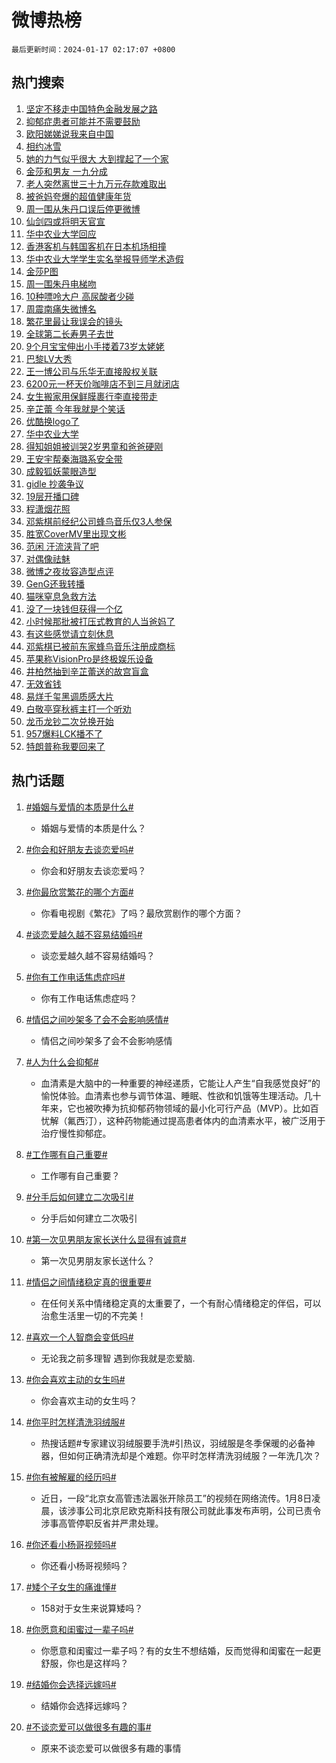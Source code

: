 # 微博热榜

`最后更新时间：2024-01-17 02:17:07 +0800`

## 热门搜索

1. [坚定不移走中国特色金融发展之路](https://m.weibo.cn/search?containerid=100103type%3D1%26t%3D10%26q%3D%23%E5%9D%9A%E5%AE%9A%E4%B8%8D%E7%A7%BB%E8%B5%B0%E4%B8%AD%E5%9B%BD%E7%89%B9%E8%89%B2%E9%87%91%E8%9E%8D%E5%8F%91%E5%B1%95%E4%B9%8B%E8%B7%AF%23&stream_entry_id=51&isnewpage=1&extparam=seat%3D1%26c_type%3D51%26dgr%3D0%26q%3D%2523%25E5%259D%259A%25E5%25AE%259A%25E4%25B8%258D%25E7%25A7%25BB%25E8%25B5%25B0%25E4%25B8%25AD%25E5%259B%25BD%25E7%2589%25B9%25E8%2589%25B2%25E9%2587%2591%25E8%259E%258D%25E5%258F%2591%25E5%25B1%2595%25E4%25B9%258B%25E8%25B7%25AF%2523%26cate%3D10103%26pos%3D0%26stream_entry_id%3D51%26filter_type%3Drealtimehot%26display_time%3D1705429025%26pre_seqid%3D170542902594201652066)
1. [抑郁症患者可能并不需要鼓励](https://m.weibo.cn/search?containerid=100103type%3D1%26t%3D10%26q%3D%23%E6%8A%91%E9%83%81%E7%97%87%E6%82%A3%E8%80%85%E5%8F%AF%E8%83%BD%E5%B9%B6%E4%B8%8D%E9%9C%80%E8%A6%81%E9%BC%93%E5%8A%B1%23&stream_entry_id=31&isnewpage=1&extparam=seat%3D1%26q%3D%2523%25E6%258A%2591%25E9%2583%2581%25E7%2597%2587%25E6%2582%25A3%25E8%2580%2585%25E5%258F%25AF%25E8%2583%25BD%25E5%25B9%25B6%25E4%25B8%258D%25E9%259C%2580%25E8%25A6%2581%25E9%25BC%2593%25E5%258A%25B1%2523%26dgr%3D0%26pos%3D0%26filter_type%3Drealtimehot%26realpos%3D1%26band_rank%3D1%26cate%3D5001%26c_type%3D31%26lcate%3D5001%26stream_entry_id%3D31%26flag%3D1%26display_time%3D1705429025%26pre_seqid%3D170542902594201652066)
1. [欧阳娣娣说我来自中国](https://m.weibo.cn/search?containerid=100103type%3D1%26t%3D10%26q%3D%23%E6%AC%A7%E9%98%B3%E5%A8%A3%E5%A8%A3%E8%AF%B4%E6%88%91%E6%9D%A5%E8%87%AA%E4%B8%AD%E5%9B%BD%23&stream_entry_id=31&isnewpage=1&extparam=seat%3D1%26q%3D%2523%25E6%25AC%25A7%25E9%2598%25B3%25E5%25A8%25A3%25E5%25A8%25A3%25E8%25AF%25B4%25E6%2588%2591%25E6%259D%25A5%25E8%2587%25AA%25E4%25B8%25AD%25E5%259B%25BD%2523%26dgr%3D0%26pos%3D1%26filter_type%3Drealtimehot%26realpos%3D2%26band_rank%3D2%26cate%3D5001%26c_type%3D31%26lcate%3D5001%26stream_entry_id%3D31%26flag%3D2%26display_time%3D1705429025%26pre_seqid%3D170542902594201652066)
1. [相约冰雪](https://m.weibo.cn/search?containerid=100103type%3D1%26t%3D10%26q%3D%23%E7%9B%B8%E7%BA%A6%E5%86%B0%E9%9B%AA%23&stream_entry_id=31&isnewpage=1&extparam=seat%3D1%26q%3D%2523%25E7%259B%25B8%25E7%25BA%25A6%25E5%2586%25B0%25E9%259B%25AA%2523%26dgr%3D0%26pos%3D2%26filter_type%3Drealtimehot%26realpos%3D3%26band_rank%3D3%26cate%3D5001%26c_type%3D31%26lcate%3D5001%26stream_entry_id%3D31%26flag%3D0%26display_time%3D1705429025%26pre_seqid%3D170542902594201652066)
1. [她的力气似乎很大 大到撑起了一个家](https://m.weibo.cn/search?containerid=100103type%3D1%26t%3D10%26q%3D%E5%A5%B9%E7%9A%84%E5%8A%9B%E6%B0%94%E4%BC%BC%E4%B9%8E%E5%BE%88%E5%A4%A7+%E5%A4%A7%E5%88%B0%E6%92%91%E8%B5%B7%E4%BA%86%E4%B8%80%E4%B8%AA%E5%AE%B6&stream_entry_id=31&isnewpage=1&extparam=seat%3D1%26q%3D%25E5%25A5%25B9%25E7%259A%2584%25E5%258A%259B%25E6%25B0%2594%25E4%25BC%25BC%25E4%25B9%258E%25E5%25BE%2588%25E5%25A4%25A7%2520%25E5%25A4%25A7%25E5%2588%25B0%25E6%2592%2591%25E8%25B5%25B7%25E4%25BA%2586%25E4%25B8%2580%25E4%25B8%25AA%25E5%25AE%25B6%26dgr%3D0%26pos%3D3%26filter_type%3Drealtimehot%26realpos%3D4%26band_rank%3D4%26cate%3D5001%26c_type%3D31%26lcate%3D5001%26stream_entry_id%3D31%26flag%3D2%26display_time%3D1705429025%26pre_seqid%3D170542902594201652066)
1. [金莎和男友 一九分成](https://m.weibo.cn/search?containerid=100103type%3D1%26t%3D10%26q%3D%E9%87%91%E8%8E%8E%E5%92%8C%E7%94%B7%E5%8F%8B+%E4%B8%80%E4%B9%9D%E5%88%86%E6%88%90&stream_entry_id=31&isnewpage=1&extparam=seat%3D1%26q%3D%25E9%2587%2591%25E8%258E%258E%25E5%2592%258C%25E7%2594%25B7%25E5%258F%258B%2520%25E4%25B8%2580%25E4%25B9%259D%25E5%2588%2586%25E6%2588%2590%26dgr%3D0%26pos%3D4%26filter_type%3Drealtimehot%26realpos%3D5%26band_rank%3D5%26cate%3D5001%26c_type%3D31%26lcate%3D5001%26stream_entry_id%3D31%26flag%3D2%26display_time%3D1705429025%26pre_seqid%3D170542902594201652066)
1. [老人突然离世三十九万元存款难取出](https://m.weibo.cn/search?containerid=100103type%3D1%26t%3D10%26q%3D%23%E8%80%81%E4%BA%BA%E7%AA%81%E7%84%B6%E7%A6%BB%E4%B8%96%E4%B8%89%E5%8D%81%E4%B9%9D%E4%B8%87%E5%85%83%E5%AD%98%E6%AC%BE%E9%9A%BE%E5%8F%96%E5%87%BA%23&stream_entry_id=31&isnewpage=1&extparam=seat%3D1%26q%3D%2523%25E8%2580%2581%25E4%25BA%25BA%25E7%25AA%2581%25E7%2584%25B6%25E7%25A6%25BB%25E4%25B8%2596%25E4%25B8%2589%25E5%258D%2581%25E4%25B9%259D%25E4%25B8%2587%25E5%2585%2583%25E5%25AD%2598%25E6%25AC%25BE%25E9%259A%25BE%25E5%258F%2596%25E5%2587%25BA%2523%26dgr%3D0%26pos%3D5%26filter_type%3Drealtimehot%26realpos%3D6%26band_rank%3D6%26cate%3D5001%26c_type%3D31%26lcate%3D5001%26stream_entry_id%3D31%26flag%3D2%26display_time%3D1705429025%26pre_seqid%3D170542902594201652066)
1. [被爸妈夸爆的超值健康年货](https://m.weibo.cn/search?containerid=100103type%3D1%26t%3D10%26q%3D%23%E8%A2%AB%E7%88%B8%E5%A6%88%E5%A4%B8%E7%88%86%E7%9A%84%E8%B6%85%E5%80%BC%E5%81%A5%E5%BA%B7%E5%B9%B4%E8%B4%A7%23&stream_entry_id=31&isnewpage=1&extparam=seat%3D1%26band_rank%3D7%26dgr%3D0%26adid%3D219123%26q%3D%2523%25E8%25A2%25AB%25E7%2588%25B8%25E5%25A6%2588%25E5%25A4%25B8%25E7%2588%2586%25E7%259A%2584%25E8%25B6%2585%25E5%2580%25BC%25E5%2581%25A5%25E5%25BA%25B7%25E5%25B9%25B4%25E8%25B4%25A7%2523%26filter_type%3Drealtimehot%26c_type%3D31%26pos%3D6%26cate%3D5001%26topic_ad%3D1%26lcate%3D5001%26stream_entry_id%3D31%26is_ad_pos%3D1%26display_time%3D1705429025%26pre_seqid%3D170542902594201652066)
1. [周一围从朱丹口误后停更微博](https://m.weibo.cn/search?containerid=100103type%3D1%26t%3D10%26q%3D%23%E5%91%A8%E4%B8%80%E5%9B%B4%E4%BB%8E%E6%9C%B1%E4%B8%B9%E5%8F%A3%E8%AF%AF%E5%90%8E%E5%81%9C%E6%9B%B4%E5%BE%AE%E5%8D%9A%23&stream_entry_id=31&isnewpage=1&extparam=seat%3D1%26q%3D%2523%25E5%2591%25A8%25E4%25B8%2580%25E5%259B%25B4%25E4%25BB%258E%25E6%259C%25B1%25E4%25B8%25B9%25E5%258F%25A3%25E8%25AF%25AF%25E5%2590%258E%25E5%2581%259C%25E6%259B%25B4%25E5%25BE%25AE%25E5%258D%259A%2523%26dgr%3D0%26pos%3D7%26filter_type%3Drealtimehot%26realpos%3D7%26band_rank%3D7%26cate%3D5001%26c_type%3D31%26lcate%3D5001%26stream_entry_id%3D31%26flag%3D2%26display_time%3D1705429025%26pre_seqid%3D170542902594201652066)
1. [仙剑四或将明天官宣](https://m.weibo.cn/search?containerid=100103type%3D1%26t%3D10%26q%3D%23%E4%BB%99%E5%89%91%E5%9B%9B%E6%88%96%E5%B0%86%E6%98%8E%E5%A4%A9%E5%AE%98%E5%AE%A3%23&stream_entry_id=31&isnewpage=1&extparam=seat%3D1%26q%3D%2523%25E4%25BB%2599%25E5%2589%2591%25E5%259B%259B%25E6%2588%2596%25E5%25B0%2586%25E6%2598%258E%25E5%25A4%25A9%25E5%25AE%2598%25E5%25AE%25A3%2523%26dgr%3D0%26pos%3D8%26filter_type%3Drealtimehot%26realpos%3D8%26band_rank%3D8%26cate%3D5001%26c_type%3D31%26lcate%3D5001%26stream_entry_id%3D31%26flag%3D2%26display_time%3D1705429025%26pre_seqid%3D170542902594201652066)
1. [华中农业大学回应](https://m.weibo.cn/search?containerid=100103type%3D1%26t%3D10%26q%3D%23%E5%8D%8E%E4%B8%AD%E5%86%9C%E4%B8%9A%E5%A4%A7%E5%AD%A6%E5%9B%9E%E5%BA%94%23&stream_entry_id=31&isnewpage=1&extparam=seat%3D1%26q%3D%2523%25E5%258D%258E%25E4%25B8%25AD%25E5%2586%259C%25E4%25B8%259A%25E5%25A4%25A7%25E5%25AD%25A6%25E5%259B%259E%25E5%25BA%2594%2523%26dgr%3D0%26pos%3D9%26filter_type%3Drealtimehot%26realpos%3D9%26band_rank%3D9%26cate%3D5001%26c_type%3D31%26lcate%3D5001%26stream_entry_id%3D31%26flag%3D0%26display_time%3D1705429025%26pre_seqid%3D170542902594201652066)
1. [香港客机与韩国客机在日本机场相撞](https://m.weibo.cn/search?containerid=100103type%3D1%26t%3D10%26q%3D%23%E9%A6%99%E6%B8%AF%E5%AE%A2%E6%9C%BA%E4%B8%8E%E9%9F%A9%E5%9B%BD%E5%AE%A2%E6%9C%BA%E5%9C%A8%E6%97%A5%E6%9C%AC%E6%9C%BA%E5%9C%BA%E7%9B%B8%E6%92%9E%23&stream_entry_id=31&isnewpage=1&extparam=seat%3D1%26q%3D%2523%25E9%25A6%2599%25E6%25B8%25AF%25E5%25AE%25A2%25E6%259C%25BA%25E4%25B8%258E%25E9%259F%25A9%25E5%259B%25BD%25E5%25AE%25A2%25E6%259C%25BA%25E5%259C%25A8%25E6%2597%25A5%25E6%259C%25AC%25E6%259C%25BA%25E5%259C%25BA%25E7%259B%25B8%25E6%2592%259E%2523%26dgr%3D0%26pos%3D10%26filter_type%3Drealtimehot%26realpos%3D10%26band_rank%3D10%26cate%3D5001%26c_type%3D31%26lcate%3D5001%26stream_entry_id%3D31%26flag%3D0%26display_time%3D1705429025%26pre_seqid%3D170542902594201652066)
1. [华中农业大学学生实名举报导师学术造假](https://m.weibo.cn/search?containerid=100103type%3D1%26t%3D10%26q%3D%23%E5%8D%8E%E4%B8%AD%E5%86%9C%E4%B8%9A%E5%A4%A7%E5%AD%A6%E5%AD%A6%E7%94%9F%E5%AE%9E%E5%90%8D%E4%B8%BE%E6%8A%A5%E5%AF%BC%E5%B8%88%E5%AD%A6%E6%9C%AF%E9%80%A0%E5%81%87%23&stream_entry_id=31&isnewpage=1&extparam=seat%3D1%26q%3D%2523%25E5%258D%258E%25E4%25B8%25AD%25E5%2586%259C%25E4%25B8%259A%25E5%25A4%25A7%25E5%25AD%25A6%25E5%25AD%25A6%25E7%2594%259F%25E5%25AE%259E%25E5%2590%258D%25E4%25B8%25BE%25E6%258A%25A5%25E5%25AF%25BC%25E5%25B8%2588%25E5%25AD%25A6%25E6%259C%25AF%25E9%2580%25A0%25E5%2581%2587%2523%26dgr%3D0%26pos%3D11%26filter_type%3Drealtimehot%26realpos%3D11%26band_rank%3D11%26cate%3D5001%26c_type%3D31%26lcate%3D5001%26stream_entry_id%3D31%26flag%3D2%26display_time%3D1705429025%26pre_seqid%3D170542902594201652066)
1. [金莎P图](https://m.weibo.cn/search?containerid=100103type%3D1%26t%3D10%26q%3D%23%E9%87%91%E8%8E%8EP%E5%9B%BE%23&stream_entry_id=31&isnewpage=1&extparam=seat%3D1%26q%3D%2523%25E9%2587%2591%25E8%258E%258EP%25E5%259B%25BE%2523%26dgr%3D0%26pos%3D12%26filter_type%3Drealtimehot%26realpos%3D12%26band_rank%3D12%26cate%3D5001%26c_type%3D31%26lcate%3D5001%26stream_entry_id%3D31%26flag%3D2%26display_time%3D1705429025%26pre_seqid%3D170542902594201652066)
1. [周一围朱丹电梯吻](https://m.weibo.cn/search?containerid=100103type%3D1%26t%3D10%26q%3D%E5%91%A8%E4%B8%80%E5%9B%B4%E6%9C%B1%E4%B8%B9%E7%94%B5%E6%A2%AF%E5%90%BB&stream_entry_id=31&isnewpage=1&extparam=seat%3D1%26q%3D%25E5%2591%25A8%25E4%25B8%2580%25E5%259B%25B4%25E6%259C%25B1%25E4%25B8%25B9%25E7%2594%25B5%25E6%25A2%25AF%25E5%2590%25BB%26dgr%3D0%26pos%3D13%26filter_type%3Drealtimehot%26realpos%3D13%26band_rank%3D13%26cate%3D5001%26c_type%3D31%26lcate%3D5001%26stream_entry_id%3D31%26flag%3D2%26display_time%3D1705429025%26pre_seqid%3D170542902594201652066)
1. [10种嘌呤大户 高尿酸者少碰](https://m.weibo.cn/search?containerid=100103type%3D1%26t%3D10%26q%3D10%E7%A7%8D%E5%98%8C%E5%91%A4%E5%A4%A7%E6%88%B7+%E9%AB%98%E5%B0%BF%E9%85%B8%E8%80%85%E5%B0%91%E7%A2%B0&stream_entry_id=31&isnewpage=1&extparam=seat%3D1%26q%3D10%25E7%25A7%258D%25E5%2598%258C%25E5%2591%25A4%25E5%25A4%25A7%25E6%2588%25B7%2520%25E9%25AB%2598%25E5%25B0%25BF%25E9%2585%25B8%25E8%2580%2585%25E5%25B0%2591%25E7%25A2%25B0%26dgr%3D0%26pos%3D14%26filter_type%3Drealtimehot%26realpos%3D14%26band_rank%3D14%26cate%3D5001%26c_type%3D31%26lcate%3D5001%26stream_entry_id%3D31%26flag%3D2%26display_time%3D1705429025%26pre_seqid%3D170542902594201652066)
1. [周震南痛失微博名](https://m.weibo.cn/search?containerid=100103type%3D1%26t%3D10%26q%3D%E5%91%A8%E9%9C%87%E5%8D%97%E7%97%9B%E5%A4%B1%E5%BE%AE%E5%8D%9A%E5%90%8D&stream_entry_id=31&isnewpage=1&extparam=seat%3D1%26q%3D%25E5%2591%25A8%25E9%259C%2587%25E5%258D%2597%25E7%2597%259B%25E5%25A4%25B1%25E5%25BE%25AE%25E5%258D%259A%25E5%2590%258D%26dgr%3D0%26pos%3D15%26filter_type%3Drealtimehot%26realpos%3D15%26band_rank%3D15%26cate%3D5001%26c_type%3D31%26lcate%3D5001%26stream_entry_id%3D31%26flag%3D2%26display_time%3D1705429025%26pre_seqid%3D170542902594201652066)
1. [繁花里最让我误会的镜头](https://m.weibo.cn/search?containerid=100103type%3D1%26t%3D10%26q%3D%E7%B9%81%E8%8A%B1%E9%87%8C%E6%9C%80%E8%AE%A9%E6%88%91%E8%AF%AF%E4%BC%9A%E7%9A%84%E9%95%9C%E5%A4%B4&stream_entry_id=31&isnewpage=1&extparam=seat%3D1%26q%3D%25E7%25B9%2581%25E8%258A%25B1%25E9%2587%258C%25E6%259C%2580%25E8%25AE%25A9%25E6%2588%2591%25E8%25AF%25AF%25E4%25BC%259A%25E7%259A%2584%25E9%2595%259C%25E5%25A4%25B4%26dgr%3D0%26pos%3D16%26filter_type%3Drealtimehot%26realpos%3D16%26band_rank%3D16%26cate%3D5001%26c_type%3D31%26lcate%3D5001%26stream_entry_id%3D31%26flag%3D2%26display_time%3D1705429025%26pre_seqid%3D170542902594201652066)
1. [全球第二长寿男子去世](https://m.weibo.cn/search?containerid=100103type%3D1%26t%3D10%26q%3D%23%E5%85%A8%E7%90%83%E7%AC%AC%E4%BA%8C%E9%95%BF%E5%AF%BF%E7%94%B7%E5%AD%90%E5%8E%BB%E4%B8%96%23&stream_entry_id=31&isnewpage=1&extparam=seat%3D1%26q%3D%2523%25E5%2585%25A8%25E7%2590%2583%25E7%25AC%25AC%25E4%25BA%258C%25E9%2595%25BF%25E5%25AF%25BF%25E7%2594%25B7%25E5%25AD%2590%25E5%258E%25BB%25E4%25B8%2596%2523%26dgr%3D0%26pos%3D17%26filter_type%3Drealtimehot%26realpos%3D17%26band_rank%3D17%26cate%3D5001%26c_type%3D31%26lcate%3D5001%26stream_entry_id%3D31%26flag%3D2%26display_time%3D1705429025%26pre_seqid%3D170542902594201652066)
1. [9个月宝宝伸出小手搂着73岁太姥姥](https://m.weibo.cn/search?containerid=100103type%3D1%26t%3D10%26q%3D%239%E4%B8%AA%E6%9C%88%E5%AE%9D%E5%AE%9D%E4%BC%B8%E5%87%BA%E5%B0%8F%E6%89%8B%E6%90%82%E7%9D%8073%E5%B2%81%E5%A4%AA%E5%A7%A5%E5%A7%A5%23&stream_entry_id=31&isnewpage=1&extparam=seat%3D1%26q%3D%25239%25E4%25B8%25AA%25E6%259C%2588%25E5%25AE%259D%25E5%25AE%259D%25E4%25BC%25B8%25E5%2587%25BA%25E5%25B0%258F%25E6%2589%258B%25E6%2590%2582%25E7%259D%258073%25E5%25B2%2581%25E5%25A4%25AA%25E5%25A7%25A5%25E5%25A7%25A5%2523%26dgr%3D0%26pos%3D18%26filter_type%3Drealtimehot%26realpos%3D18%26band_rank%3D18%26cate%3D5001%26c_type%3D31%26lcate%3D5001%26stream_entry_id%3D31%26flag%3D32768%26display_time%3D1705429025%26pre_seqid%3D170542902594201652066)
1. [巴黎LV大秀](https://m.weibo.cn/search?containerid=100103type%3D1%26t%3D10%26q%3D%E5%B7%B4%E9%BB%8ELV%E5%A4%A7%E7%A7%80&stream_entry_id=31&isnewpage=1&extparam=seat%3D1%26q%3D%25E5%25B7%25B4%25E9%25BB%258ELV%25E5%25A4%25A7%25E7%25A7%2580%26dgr%3D0%26pos%3D19%26filter_type%3Drealtimehot%26realpos%3D19%26band_rank%3D19%26cate%3D5001%26c_type%3D31%26lcate%3D5001%26stream_entry_id%3D31%26flag%3D0%26display_time%3D1705429025%26pre_seqid%3D170542902594201652066)
1. [王一博公司与乐华无直接股权关联](https://m.weibo.cn/search?containerid=100103type%3D1%26t%3D10%26q%3D%23%E7%8E%8B%E4%B8%80%E5%8D%9A%E5%85%AC%E5%8F%B8%E4%B8%8E%E4%B9%90%E5%8D%8E%E6%97%A0%E7%9B%B4%E6%8E%A5%E8%82%A1%E6%9D%83%E5%85%B3%E8%81%94%23&stream_entry_id=31&isnewpage=1&extparam=seat%3D1%26q%3D%2523%25E7%258E%258B%25E4%25B8%2580%25E5%258D%259A%25E5%2585%25AC%25E5%258F%25B8%25E4%25B8%258E%25E4%25B9%2590%25E5%258D%258E%25E6%2597%25A0%25E7%259B%25B4%25E6%258E%25A5%25E8%2582%25A1%25E6%259D%2583%25E5%2585%25B3%25E8%2581%2594%2523%26dgr%3D0%26pos%3D20%26filter_type%3Drealtimehot%26realpos%3D20%26band_rank%3D20%26cate%3D5001%26c_type%3D31%26lcate%3D5001%26stream_entry_id%3D31%26flag%3D2%26display_time%3D1705429025%26pre_seqid%3D170542902594201652066)
1. [6200元一杯天价咖啡店不到三月就闭店](https://m.weibo.cn/search?containerid=100103type%3D1%26t%3D10%26q%3D%236200%E5%85%83%E4%B8%80%E6%9D%AF%E5%A4%A9%E4%BB%B7%E5%92%96%E5%95%A1%E5%BA%97%E4%B8%8D%E5%88%B0%E4%B8%89%E6%9C%88%E5%B0%B1%E9%97%AD%E5%BA%97%23&stream_entry_id=31&isnewpage=1&extparam=seat%3D1%26q%3D%25236200%25E5%2585%2583%25E4%25B8%2580%25E6%259D%25AF%25E5%25A4%25A9%25E4%25BB%25B7%25E5%2592%2596%25E5%2595%25A1%25E5%25BA%2597%25E4%25B8%258D%25E5%2588%25B0%25E4%25B8%2589%25E6%259C%2588%25E5%25B0%25B1%25E9%2597%25AD%25E5%25BA%2597%2523%26dgr%3D0%26pos%3D21%26filter_type%3Drealtimehot%26realpos%3D21%26band_rank%3D21%26cate%3D5001%26c_type%3D31%26lcate%3D5001%26stream_entry_id%3D31%26flag%3D0%26display_time%3D1705429025%26pre_seqid%3D170542902594201652066)
1. [女生搬家用保鲜膜裹行李直接带走](https://m.weibo.cn/search?containerid=100103type%3D1%26t%3D10%26q%3D%23%E5%A5%B3%E7%94%9F%E6%90%AC%E5%AE%B6%E7%94%A8%E4%BF%9D%E9%B2%9C%E8%86%9C%E8%A3%B9%E8%A1%8C%E6%9D%8E%E7%9B%B4%E6%8E%A5%E5%B8%A6%E8%B5%B0%23&stream_entry_id=31&isnewpage=1&extparam=seat%3D1%26q%3D%2523%25E5%25A5%25B3%25E7%2594%259F%25E6%2590%25AC%25E5%25AE%25B6%25E7%2594%25A8%25E4%25BF%259D%25E9%25B2%259C%25E8%2586%259C%25E8%25A3%25B9%25E8%25A1%258C%25E6%259D%258E%25E7%259B%25B4%25E6%258E%25A5%25E5%25B8%25A6%25E8%25B5%25B0%2523%26dgr%3D0%26pos%3D22%26filter_type%3Drealtimehot%26realpos%3D22%26band_rank%3D22%26cate%3D5001%26c_type%3D31%26lcate%3D5001%26stream_entry_id%3D31%26flag%3D0%26display_time%3D1705429025%26pre_seqid%3D170542902594201652066)
1. [辛芷蕾 今年我就是个笑话](https://m.weibo.cn/search?containerid=100103type%3D1%26t%3D10%26q%3D%E8%BE%9B%E8%8A%B7%E8%95%BE+%E4%BB%8A%E5%B9%B4%E6%88%91%E5%B0%B1%E6%98%AF%E4%B8%AA%E7%AC%91%E8%AF%9D&stream_entry_id=31&isnewpage=1&extparam=seat%3D1%26q%3D%25E8%25BE%259B%25E8%258A%25B7%25E8%2595%25BE%2520%25E4%25BB%258A%25E5%25B9%25B4%25E6%2588%2591%25E5%25B0%25B1%25E6%2598%25AF%25E4%25B8%25AA%25E7%25AC%2591%25E8%25AF%259D%26dgr%3D0%26pos%3D23%26filter_type%3Drealtimehot%26realpos%3D23%26band_rank%3D23%26cate%3D5001%26c_type%3D31%26lcate%3D5001%26stream_entry_id%3D31%26flag%3D0%26display_time%3D1705429025%26pre_seqid%3D170542902594201652066)
1. [优酷换logo了](https://m.weibo.cn/search?containerid=100103type%3D1%26t%3D10%26q%3D%23%E4%BC%98%E9%85%B7%E6%8D%A2logo%E4%BA%86%23&stream_entry_id=31&isnewpage=1&extparam=seat%3D1%26q%3D%2523%25E4%25BC%2598%25E9%2585%25B7%25E6%258D%25A2logo%25E4%25BA%2586%2523%26dgr%3D0%26pos%3D24%26filter_type%3Drealtimehot%26realpos%3D24%26band_rank%3D24%26cate%3D5001%26c_type%3D31%26lcate%3D5001%26stream_entry_id%3D31%26flag%3D0%26display_time%3D1705429025%26pre_seqid%3D170542902594201652066)
1. [华中农业大学](https://m.weibo.cn/search?containerid=100103type%3D1%26t%3D10%26q%3D%E5%8D%8E%E4%B8%AD%E5%86%9C%E4%B8%9A%E5%A4%A7%E5%AD%A6&stream_entry_id=31&isnewpage=1&extparam=seat%3D1%26q%3D%25E5%258D%258E%25E4%25B8%25AD%25E5%2586%259C%25E4%25B8%259A%25E5%25A4%25A7%25E5%25AD%25A6%26dgr%3D0%26pos%3D25%26filter_type%3Drealtimehot%26realpos%3D25%26band_rank%3D25%26cate%3D5001%26c_type%3D31%26lcate%3D5001%26stream_entry_id%3D31%26flag%3D0%26display_time%3D1705429025%26pre_seqid%3D170542902594201652066)
1. [得知姐姐被训哭2岁男童和爸爸硬刚](https://m.weibo.cn/search?containerid=100103type%3D1%26t%3D10%26q%3D%23%E5%BE%97%E7%9F%A5%E5%A7%90%E5%A7%90%E8%A2%AB%E8%AE%AD%E5%93%AD2%E5%B2%81%E7%94%B7%E7%AB%A5%E5%92%8C%E7%88%B8%E7%88%B8%E7%A1%AC%E5%88%9A%23&stream_entry_id=31&isnewpage=1&extparam=seat%3D1%26q%3D%2523%25E5%25BE%2597%25E7%259F%25A5%25E5%25A7%2590%25E5%25A7%2590%25E8%25A2%25AB%25E8%25AE%25AD%25E5%2593%25AD2%25E5%25B2%2581%25E7%2594%25B7%25E7%25AB%25A5%25E5%2592%258C%25E7%2588%25B8%25E7%2588%25B8%25E7%25A1%25AC%25E5%2588%259A%2523%26dgr%3D0%26pos%3D26%26filter_type%3Drealtimehot%26realpos%3D26%26band_rank%3D26%26cate%3D5001%26c_type%3D31%26lcate%3D5001%26stream_entry_id%3D31%26flag%3D32768%26display_time%3D1705429025%26pre_seqid%3D170542902594201652066)
1. [王安宇帮秦海璐系安全带](https://m.weibo.cn/search?containerid=100103type%3D1%26t%3D10%26q%3D%23%E7%8E%8B%E5%AE%89%E5%AE%87%E5%B8%AE%E7%A7%A6%E6%B5%B7%E7%92%90%E7%B3%BB%E5%AE%89%E5%85%A8%E5%B8%A6%23&stream_entry_id=31&isnewpage=1&extparam=seat%3D1%26q%3D%2523%25E7%258E%258B%25E5%25AE%2589%25E5%25AE%2587%25E5%25B8%25AE%25E7%25A7%25A6%25E6%25B5%25B7%25E7%2592%2590%25E7%25B3%25BB%25E5%25AE%2589%25E5%2585%25A8%25E5%25B8%25A6%2523%26dgr%3D0%26pos%3D27%26filter_type%3Drealtimehot%26realpos%3D27%26band_rank%3D27%26cate%3D5001%26c_type%3D31%26lcate%3D5001%26stream_entry_id%3D31%26flag%3D1%26display_time%3D1705429025%26pre_seqid%3D170542902594201652066)
1. [成毅狐妖蒙眼造型](https://m.weibo.cn/search?containerid=100103type%3D1%26t%3D10%26q%3D%23%E6%88%90%E6%AF%85%E7%8B%90%E5%A6%96%E8%92%99%E7%9C%BC%E9%80%A0%E5%9E%8B%23&stream_entry_id=31&isnewpage=1&extparam=seat%3D1%26q%3D%2523%25E6%2588%2590%25E6%25AF%2585%25E7%258B%2590%25E5%25A6%2596%25E8%2592%2599%25E7%259C%25BC%25E9%2580%25A0%25E5%259E%258B%2523%26dgr%3D0%26pos%3D28%26filter_type%3Drealtimehot%26realpos%3D28%26band_rank%3D28%26cate%3D5001%26c_type%3D31%26lcate%3D5001%26stream_entry_id%3D31%26flag%3D0%26display_time%3D1705429025%26pre_seqid%3D170542902594201652066)
1. [gidle 抄袭争议](https://m.weibo.cn/search?containerid=100103type%3D1%26t%3D10%26q%3Dgidle+%E6%8A%84%E8%A2%AD%E4%BA%89%E8%AE%AE&stream_entry_id=31&isnewpage=1&extparam=seat%3D1%26q%3Dgidle%2520%25E6%258A%2584%25E8%25A2%25AD%25E4%25BA%2589%25E8%25AE%25AE%26dgr%3D0%26pos%3D29%26filter_type%3Drealtimehot%26realpos%3D29%26band_rank%3D29%26cate%3D5001%26c_type%3D31%26lcate%3D5001%26stream_entry_id%3D31%26flag%3D0%26display_time%3D1705429025%26pre_seqid%3D170542902594201652066)
1. [19层开播口碑](https://m.weibo.cn/search?containerid=100103type%3D1%26t%3D10%26q%3D%2319%E5%B1%82%E5%BC%80%E6%92%AD%E5%8F%A3%E7%A2%91%23&stream_entry_id=31&isnewpage=1&extparam=seat%3D1%26q%3D%252319%25E5%25B1%2582%25E5%25BC%2580%25E6%2592%25AD%25E5%258F%25A3%25E7%25A2%2591%2523%26dgr%3D0%26pos%3D30%26filter_type%3Drealtimehot%26realpos%3D30%26band_rank%3D30%26cate%3D5001%26c_type%3D31%26lcate%3D5001%26stream_entry_id%3D31%26flag%3D0%26display_time%3D1705429025%26pre_seqid%3D170542902594201652066)
1. [程潇烟花照](https://m.weibo.cn/search?containerid=100103type%3D1%26t%3D10%26q%3D%23%E7%A8%8B%E6%BD%87%E7%83%9F%E8%8A%B1%E7%85%A7%23&stream_entry_id=31&isnewpage=1&extparam=seat%3D1%26q%3D%2523%25E7%25A8%258B%25E6%25BD%2587%25E7%2583%259F%25E8%258A%25B1%25E7%2585%25A7%2523%26dgr%3D0%26pos%3D31%26filter_type%3Drealtimehot%26realpos%3D31%26band_rank%3D31%26cate%3D5001%26c_type%3D31%26lcate%3D5001%26stream_entry_id%3D31%26flag%3D0%26display_time%3D1705429025%26pre_seqid%3D170542902594201652066)
1. [邓紫棋前经纪公司蜂鸟音乐仅3人参保](https://m.weibo.cn/search?containerid=100103type%3D1%26t%3D10%26q%3D%23%E9%82%93%E7%B4%AB%E6%A3%8B%E5%89%8D%E7%BB%8F%E7%BA%AA%E5%85%AC%E5%8F%B8%E8%9C%82%E9%B8%9F%E9%9F%B3%E4%B9%90%E4%BB%853%E4%BA%BA%E5%8F%82%E4%BF%9D%23&stream_entry_id=31&isnewpage=1&extparam=seat%3D1%26q%3D%2523%25E9%2582%2593%25E7%25B4%25AB%25E6%25A3%258B%25E5%2589%258D%25E7%25BB%258F%25E7%25BA%25AA%25E5%2585%25AC%25E5%258F%25B8%25E8%259C%2582%25E9%25B8%259F%25E9%259F%25B3%25E4%25B9%2590%25E4%25BB%25853%25E4%25BA%25BA%25E5%258F%2582%25E4%25BF%259D%2523%26dgr%3D0%26pos%3D32%26filter_type%3Drealtimehot%26realpos%3D32%26band_rank%3D32%26cate%3D5001%26c_type%3D31%26lcate%3D5001%26stream_entry_id%3D31%26flag%3D0%26display_time%3D1705429025%26pre_seqid%3D170542902594201652066)
1. [胜宽CoverMV里出现文彬](https://m.weibo.cn/search?containerid=100103type%3D1%26t%3D10%26q%3D%E8%83%9C%E5%AE%BDCoverMV%E9%87%8C%E5%87%BA%E7%8E%B0%E6%96%87%E5%BD%AC&stream_entry_id=31&isnewpage=1&extparam=seat%3D1%26q%3D%25E8%2583%259C%25E5%25AE%25BDCoverMV%25E9%2587%258C%25E5%2587%25BA%25E7%258E%25B0%25E6%2596%2587%25E5%25BD%25AC%26dgr%3D0%26pos%3D33%26filter_type%3Drealtimehot%26realpos%3D33%26band_rank%3D33%26cate%3D5001%26c_type%3D31%26lcate%3D5001%26stream_entry_id%3D31%26flag%3D0%26display_time%3D1705429025%26pre_seqid%3D170542902594201652066)
1. [范闲 汗流浃背了吧](https://m.weibo.cn/search?containerid=100103type%3D1%26t%3D10%26q%3D%E8%8C%83%E9%97%B2+%E6%B1%97%E6%B5%81%E6%B5%83%E8%83%8C%E4%BA%86%E5%90%A7&stream_entry_id=31&isnewpage=1&extparam=seat%3D1%26q%3D%25E8%258C%2583%25E9%2597%25B2%2520%25E6%25B1%2597%25E6%25B5%2581%25E6%25B5%2583%25E8%2583%258C%25E4%25BA%2586%25E5%2590%25A7%26dgr%3D0%26pos%3D34%26filter_type%3Drealtimehot%26realpos%3D34%26band_rank%3D34%26cate%3D5001%26c_type%3D31%26lcate%3D5001%26stream_entry_id%3D31%26flag%3D0%26display_time%3D1705429025%26pre_seqid%3D170542902594201652066)
1. [对偶像祛魅](https://m.weibo.cn/search?containerid=100103type%3D1%26t%3D10%26q%3D%E5%AF%B9%E5%81%B6%E5%83%8F%E7%A5%9B%E9%AD%85&stream_entry_id=31&isnewpage=1&extparam=seat%3D1%26q%3D%25E5%25AF%25B9%25E5%2581%25B6%25E5%2583%258F%25E7%25A5%259B%25E9%25AD%2585%26dgr%3D0%26pos%3D35%26filter_type%3Drealtimehot%26realpos%3D35%26band_rank%3D35%26cate%3D5001%26c_type%3D31%26lcate%3D5001%26stream_entry_id%3D31%26flag%3D0%26display_time%3D1705429025%26pre_seqid%3D170542902594201652066)
1. [微博之夜妆容造型点评](https://m.weibo.cn/search?containerid=100103type%3D1%26t%3D10%26q%3D%E5%BE%AE%E5%8D%9A%E4%B9%8B%E5%A4%9C%E5%A6%86%E5%AE%B9%E9%80%A0%E5%9E%8B%E7%82%B9%E8%AF%84&stream_entry_id=31&isnewpage=1&extparam=seat%3D1%26q%3D%25E5%25BE%25AE%25E5%258D%259A%25E4%25B9%258B%25E5%25A4%259C%25E5%25A6%2586%25E5%25AE%25B9%25E9%2580%25A0%25E5%259E%258B%25E7%2582%25B9%25E8%25AF%2584%26dgr%3D0%26pos%3D36%26filter_type%3Drealtimehot%26realpos%3D36%26band_rank%3D36%26cate%3D5001%26c_type%3D31%26lcate%3D5001%26stream_entry_id%3D31%26flag%3D0%26display_time%3D1705429025%26pre_seqid%3D170542902594201652066)
1. [GenG还我转播](https://m.weibo.cn/search?containerid=100103type%3D1%26t%3D10%26q%3D%23GenG%E8%BF%98%E6%88%91%E8%BD%AC%E6%92%AD%23&stream_entry_id=31&isnewpage=1&extparam=seat%3D1%26q%3D%2523GenG%25E8%25BF%2598%25E6%2588%2591%25E8%25BD%25AC%25E6%2592%25AD%2523%26dgr%3D0%26pos%3D37%26filter_type%3Drealtimehot%26realpos%3D37%26band_rank%3D37%26cate%3D5001%26c_type%3D31%26lcate%3D5001%26stream_entry_id%3D31%26flag%3D0%26display_time%3D1705429025%26pre_seqid%3D170542902594201652066)
1. [猫咪窒息急救方法](https://m.weibo.cn/search?containerid=100103type%3D1%26t%3D10%26q%3D%E7%8C%AB%E5%92%AA%E7%AA%92%E6%81%AF%E6%80%A5%E6%95%91%E6%96%B9%E6%B3%95&stream_entry_id=31&isnewpage=1&extparam=seat%3D1%26q%3D%25E7%258C%25AB%25E5%2592%25AA%25E7%25AA%2592%25E6%2581%25AF%25E6%2580%25A5%25E6%2595%2591%25E6%2596%25B9%25E6%25B3%2595%26dgr%3D0%26pos%3D38%26filter_type%3Drealtimehot%26realpos%3D38%26band_rank%3D38%26cate%3D5001%26c_type%3D31%26lcate%3D5001%26stream_entry_id%3D31%26flag%3D0%26display_time%3D1705429025%26pre_seqid%3D170542902594201652066)
1. [没了一块钱但获得一个亿](https://m.weibo.cn/search?containerid=100103type%3D1%26t%3D10%26q%3D%23%E6%B2%A1%E4%BA%86%E4%B8%80%E5%9D%97%E9%92%B1%E4%BD%86%E8%8E%B7%E5%BE%97%E4%B8%80%E4%B8%AA%E4%BA%BF%23&stream_entry_id=31&isnewpage=1&extparam=seat%3D1%26q%3D%2523%25E6%25B2%25A1%25E4%25BA%2586%25E4%25B8%2580%25E5%259D%2597%25E9%2592%25B1%25E4%25BD%2586%25E8%258E%25B7%25E5%25BE%2597%25E4%25B8%2580%25E4%25B8%25AA%25E4%25BA%25BF%2523%26dgr%3D0%26pos%3D39%26filter_type%3Drealtimehot%26realpos%3D39%26band_rank%3D39%26cate%3D5001%26c_type%3D31%26lcate%3D5001%26stream_entry_id%3D31%26flag%3D0%26display_time%3D1705429025%26pre_seqid%3D170542902594201652066)
1. [小时候那批被打压式教育的人当爸妈了](https://m.weibo.cn/search?containerid=100103type%3D1%26t%3D10%26q%3D%E5%B0%8F%E6%97%B6%E5%80%99%E9%82%A3%E6%89%B9%E8%A2%AB%E6%89%93%E5%8E%8B%E5%BC%8F%E6%95%99%E8%82%B2%E7%9A%84%E4%BA%BA%E5%BD%93%E7%88%B8%E5%A6%88%E4%BA%86&stream_entry_id=31&isnewpage=1&extparam=seat%3D1%26q%3D%25E5%25B0%258F%25E6%2597%25B6%25E5%2580%2599%25E9%2582%25A3%25E6%2589%25B9%25E8%25A2%25AB%25E6%2589%2593%25E5%258E%258B%25E5%25BC%258F%25E6%2595%2599%25E8%2582%25B2%25E7%259A%2584%25E4%25BA%25BA%25E5%25BD%2593%25E7%2588%25B8%25E5%25A6%2588%25E4%25BA%2586%26dgr%3D0%26pos%3D40%26filter_type%3Drealtimehot%26realpos%3D40%26band_rank%3D40%26cate%3D5001%26c_type%3D31%26lcate%3D5001%26stream_entry_id%3D31%26flag%3D0%26display_time%3D1705429025%26pre_seqid%3D170542902594201652066)
1. [有这些感觉请立刻休息](https://m.weibo.cn/search?containerid=100103type%3D1%26t%3D10%26q%3D%E6%9C%89%E8%BF%99%E4%BA%9B%E6%84%9F%E8%A7%89%E8%AF%B7%E7%AB%8B%E5%88%BB%E4%BC%91%E6%81%AF&stream_entry_id=31&isnewpage=1&extparam=seat%3D1%26q%3D%25E6%259C%2589%25E8%25BF%2599%25E4%25BA%259B%25E6%2584%259F%25E8%25A7%2589%25E8%25AF%25B7%25E7%25AB%258B%25E5%2588%25BB%25E4%25BC%2591%25E6%2581%25AF%26dgr%3D0%26pos%3D41%26filter_type%3Drealtimehot%26realpos%3D41%26band_rank%3D41%26cate%3D5001%26c_type%3D31%26lcate%3D5001%26stream_entry_id%3D31%26flag%3D1%26display_time%3D1705429025%26pre_seqid%3D170542902594201652066)
1. [邓紫棋已被前东家蜂鸟音乐注册成商标](https://m.weibo.cn/search?containerid=100103type%3D1%26t%3D10%26q%3D%23%E9%82%93%E7%B4%AB%E6%A3%8B%E5%B7%B2%E8%A2%AB%E5%89%8D%E4%B8%9C%E5%AE%B6%E8%9C%82%E9%B8%9F%E9%9F%B3%E4%B9%90%E6%B3%A8%E5%86%8C%E6%88%90%E5%95%86%E6%A0%87%23&stream_entry_id=31&isnewpage=1&extparam=seat%3D1%26q%3D%2523%25E9%2582%2593%25E7%25B4%25AB%25E6%25A3%258B%25E5%25B7%25B2%25E8%25A2%25AB%25E5%2589%258D%25E4%25B8%259C%25E5%25AE%25B6%25E8%259C%2582%25E9%25B8%259F%25E9%259F%25B3%25E4%25B9%2590%25E6%25B3%25A8%25E5%2586%258C%25E6%2588%2590%25E5%2595%2586%25E6%25A0%2587%2523%26dgr%3D0%26pos%3D42%26filter_type%3Drealtimehot%26realpos%3D42%26band_rank%3D42%26cate%3D5001%26c_type%3D31%26lcate%3D5001%26stream_entry_id%3D31%26flag%3D0%26display_time%3D1705429025%26pre_seqid%3D170542902594201652066)
1. [苹果称VisionPro是终极娱乐设备](https://m.weibo.cn/search?containerid=100103type%3D1%26t%3D10%26q%3D%23%E8%8B%B9%E6%9E%9C%E7%A7%B0VisionPro%E6%98%AF%E7%BB%88%E6%9E%81%E5%A8%B1%E4%B9%90%E8%AE%BE%E5%A4%87%23&stream_entry_id=31&isnewpage=1&extparam=seat%3D1%26q%3D%2523%25E8%258B%25B9%25E6%259E%259C%25E7%25A7%25B0VisionPro%25E6%2598%25AF%25E7%25BB%2588%25E6%259E%2581%25E5%25A8%25B1%25E4%25B9%2590%25E8%25AE%25BE%25E5%25A4%2587%2523%26dgr%3D0%26pos%3D43%26filter_type%3Drealtimehot%26realpos%3D43%26band_rank%3D43%26cate%3D5001%26c_type%3D31%26lcate%3D5001%26stream_entry_id%3D31%26flag%3D0%26display_time%3D1705429025%26pre_seqid%3D170542902594201652066)
1. [井柏然抽到辛芷蕾送的故宫盲盒](https://m.weibo.cn/search?containerid=100103type%3D1%26t%3D10%26q%3D%23%E4%BA%95%E6%9F%8F%E7%84%B6%E6%8A%BD%E5%88%B0%E8%BE%9B%E8%8A%B7%E8%95%BE%E9%80%81%E7%9A%84%E6%95%85%E5%AE%AB%E7%9B%B2%E7%9B%92%23&stream_entry_id=31&isnewpage=1&extparam=seat%3D1%26q%3D%2523%25E4%25BA%2595%25E6%259F%258F%25E7%2584%25B6%25E6%258A%25BD%25E5%2588%25B0%25E8%25BE%259B%25E8%258A%25B7%25E8%2595%25BE%25E9%2580%2581%25E7%259A%2584%25E6%2595%2585%25E5%25AE%25AB%25E7%259B%25B2%25E7%259B%2592%2523%26dgr%3D0%26pos%3D44%26filter_type%3Drealtimehot%26realpos%3D44%26band_rank%3D44%26cate%3D5001%26c_type%3D31%26lcate%3D5001%26stream_entry_id%3D31%26flag%3D0%26display_time%3D1705429025%26pre_seqid%3D170542902594201652066)
1. [无效省钱](https://m.weibo.cn/search?containerid=100103type%3D1%26t%3D10%26q%3D%E6%97%A0%E6%95%88%E7%9C%81%E9%92%B1&stream_entry_id=31&isnewpage=1&extparam=seat%3D1%26q%3D%25E6%2597%25A0%25E6%2595%2588%25E7%259C%2581%25E9%2592%25B1%26dgr%3D0%26pos%3D45%26filter_type%3Drealtimehot%26realpos%3D45%26band_rank%3D45%26cate%3D5001%26c_type%3D31%26lcate%3D5001%26stream_entry_id%3D31%26flag%3D0%26display_time%3D1705429025%26pre_seqid%3D170542902594201652066)
1. [易烊千玺黑调质感大片](https://m.weibo.cn/search?containerid=100103type%3D1%26t%3D10%26q%3D%23%E6%98%93%E7%83%8A%E5%8D%83%E7%8E%BA%E9%BB%91%E8%B0%83%E8%B4%A8%E6%84%9F%E5%A4%A7%E7%89%87%23&stream_entry_id=31&isnewpage=1&extparam=seat%3D1%26q%3D%2523%25E6%2598%2593%25E7%2583%258A%25E5%258D%2583%25E7%258E%25BA%25E9%25BB%2591%25E8%25B0%2583%25E8%25B4%25A8%25E6%2584%259F%25E5%25A4%25A7%25E7%2589%2587%2523%26dgr%3D0%26pos%3D46%26filter_type%3Drealtimehot%26realpos%3D46%26band_rank%3D46%26cate%3D5001%26c_type%3D31%26lcate%3D5001%26stream_entry_id%3D31%26flag%3D0%26display_time%3D1705429025%26pre_seqid%3D170542902594201652066)
1. [白敬亭穿秋裤主打一个听劝](https://m.weibo.cn/search?containerid=100103type%3D1%26t%3D10%26q%3D%23%E7%99%BD%E6%95%AC%E4%BA%AD%E7%A9%BF%E7%A7%8B%E8%A3%A4%E4%B8%BB%E6%89%93%E4%B8%80%E4%B8%AA%E5%90%AC%E5%8A%9D%23&stream_entry_id=31&isnewpage=1&extparam=seat%3D1%26q%3D%2523%25E7%2599%25BD%25E6%2595%25AC%25E4%25BA%25AD%25E7%25A9%25BF%25E7%25A7%258B%25E8%25A3%25A4%25E4%25B8%25BB%25E6%2589%2593%25E4%25B8%2580%25E4%25B8%25AA%25E5%2590%25AC%25E5%258A%259D%2523%26dgr%3D0%26pos%3D47%26filter_type%3Drealtimehot%26realpos%3D47%26band_rank%3D47%26cate%3D5001%26c_type%3D31%26lcate%3D5001%26stream_entry_id%3D31%26flag%3D0%26display_time%3D1705429025%26pre_seqid%3D170542902594201652066)
1. [龙币龙钞二次兑换开始](https://m.weibo.cn/search?containerid=100103type%3D1%26t%3D10%26q%3D%23%E9%BE%99%E5%B8%81%E9%BE%99%E9%92%9E%E4%BA%8C%E6%AC%A1%E5%85%91%E6%8D%A2%E5%BC%80%E5%A7%8B%23&stream_entry_id=31&isnewpage=1&extparam=seat%3D1%26q%3D%2523%25E9%25BE%2599%25E5%25B8%2581%25E9%25BE%2599%25E9%2592%259E%25E4%25BA%258C%25E6%25AC%25A1%25E5%2585%2591%25E6%258D%25A2%25E5%25BC%2580%25E5%25A7%258B%2523%26dgr%3D0%26pos%3D48%26filter_type%3Drealtimehot%26realpos%3D48%26band_rank%3D48%26cate%3D5001%26c_type%3D31%26lcate%3D5001%26stream_entry_id%3D31%26flag%3D0%26display_time%3D1705429025%26pre_seqid%3D170542902594201652066)
1. [957爆料LCK播不了](https://m.weibo.cn/search?containerid=100103type%3D1%26t%3D10%26q%3D%23957%E7%88%86%E6%96%99LCK%E6%92%AD%E4%B8%8D%E4%BA%86%23&stream_entry_id=31&isnewpage=1&extparam=seat%3D1%26q%3D%2523957%25E7%2588%2586%25E6%2596%2599LCK%25E6%2592%25AD%25E4%25B8%258D%25E4%25BA%2586%2523%26dgr%3D0%26pos%3D49%26filter_type%3Drealtimehot%26realpos%3D49%26band_rank%3D49%26cate%3D5001%26c_type%3D31%26lcate%3D5001%26stream_entry_id%3D31%26flag%3D0%26display_time%3D1705429025%26pre_seqid%3D170542902594201652066)
1. [特朗普称我要回来了](https://m.weibo.cn/search?containerid=100103type%3D1%26t%3D10%26q%3D%23%E7%89%B9%E6%9C%97%E6%99%AE%E7%A7%B0%E6%88%91%E8%A6%81%E5%9B%9E%E6%9D%A5%E4%BA%86%23&stream_entry_id=31&isnewpage=1&extparam=seat%3D1%26q%3D%2523%25E7%2589%25B9%25E6%259C%2597%25E6%2599%25AE%25E7%25A7%25B0%25E6%2588%2591%25E8%25A6%2581%25E5%259B%259E%25E6%259D%25A5%25E4%25BA%2586%2523%26dgr%3D0%26pos%3D50%26filter_type%3Drealtimehot%26realpos%3D50%26band_rank%3D50%26cate%3D5001%26c_type%3D31%26lcate%3D5001%26stream_entry_id%3D31%26flag%3D1%26display_time%3D1705429025%26pre_seqid%3D170542902594201652066)

## 热门话题

1. [#婚姻与爱情的本质是什么#](https://m.weibo.cn/search?containerid=231522type%3D1%26t%3D10%26q%3D%23%E5%A9%9A%E5%A7%BB%E4%B8%8E%E7%88%B1%E6%83%85%E7%9A%84%E6%9C%AC%E8%B4%A8%E6%98%AF%E4%BB%80%E4%B9%88%23&stream_entry_id=128&isnewpage=1&extparam=seat%3D1%26dgr%3D0%26unitid%3D1704881162756%26c_type%3D128%26pos%3D1-0-0%26cate%3D5004%26lcate%3D5004%26display_time%3D1705429027%26pre_seqid%3D17054290273290425567)
    - 婚姻与爱情的本质是什么？

1. [#你会和好朋友去谈恋爱吗#](https://m.weibo.cn/search?containerid=231522type%3D1%26t%3D10%26q%3D%23%E4%BD%A0%E4%BC%9A%E5%92%8C%E5%A5%BD%E6%9C%8B%E5%8F%8B%E5%8E%BB%E8%B0%88%E6%81%8B%E7%88%B1%E5%90%97%23&stream_entry_id=128&isnewpage=1&extparam=seat%3D1%26dgr%3D0%26unitid%3D1704849959446%26c_type%3D128%26pos%3D1-0-1%26cate%3D5004%26lcate%3D5004%26display_time%3D1705429027%26pre_seqid%3D17054290273290425567)
    - 你会和好朋友去谈恋爱吗？

1. [#你最欣赏繁花的哪个方面#](https://m.weibo.cn/search?containerid=231522type%3D1%26t%3D10%26q%3D%23%E4%BD%A0%E6%9C%80%E6%AC%A3%E8%B5%8F%E7%B9%81%E8%8A%B1%E7%9A%84%E5%93%AA%E4%B8%AA%E6%96%B9%E9%9D%A2%23&stream_entry_id=128&isnewpage=1&extparam=seat%3D1%26dgr%3D0%26unitid%3D1704872158127%26c_type%3D128%26pos%3D1-0-2%26cate%3D5004%26lcate%3D5004%26display_time%3D1705429027%26pre_seqid%3D17054290273290425567)
    - 你看电视剧《繁花》了吗？最欣赏剧作的哪个方面？

1. [#谈恋爱越久越不容易结婚吗#](https://m.weibo.cn/search?containerid=231522type%3D1%26t%3D10%26q%3D%23%E8%B0%88%E6%81%8B%E7%88%B1%E8%B6%8A%E4%B9%85%E8%B6%8A%E4%B8%8D%E5%AE%B9%E6%98%93%E7%BB%93%E5%A9%9A%E5%90%97%23&stream_entry_id=128&isnewpage=1&extparam=seat%3D1%26dgr%3D0%26unitid%3D1704871559387%26c_type%3D128%26pos%3D1-0-3%26cate%3D5004%26lcate%3D5004%26display_time%3D1705429027%26pre_seqid%3D17054290273290425567)
    - 谈恋爱越久越不容易结婚吗？

1. [#你有工作电话焦虑症吗#](https://m.weibo.cn/search?containerid=231522type%3D1%26t%3D10%26q%3D%23%E4%BD%A0%E6%9C%89%E5%B7%A5%E4%BD%9C%E7%94%B5%E8%AF%9D%E7%84%A6%E8%99%91%E7%97%87%E5%90%97%23&stream_entry_id=128&isnewpage=1&extparam=seat%3D1%26dgr%3D0%26unitid%3D1704877884678%26c_type%3D128%26pos%3D1-0-4%26cate%3D5004%26lcate%3D5004%26display_time%3D1705429027%26pre_seqid%3D17054290273290425567)
    - 你有工作电话焦虑症吗？

1. [#情侣之间吵架多了会不会影响感情#](https://m.weibo.cn/search?containerid=231522type%3D1%26t%3D10%26q%3D%23%E6%83%85%E4%BE%A3%E4%B9%8B%E9%97%B4%E5%90%B5%E6%9E%B6%E5%A4%9A%E4%BA%86%E4%BC%9A%E4%B8%8D%E4%BC%9A%E5%BD%B1%E5%93%8D%E6%84%9F%E6%83%85%23&stream_entry_id=128&isnewpage=1&extparam=seat%3D1%26dgr%3D0%26unitid%3D1704792093809%26c_type%3D128%26pos%3D1-0-5%26cate%3D5004%26lcate%3D5004%26display_time%3D1705429027%26pre_seqid%3D17054290273290425567)
    - 情侣之间吵架多了会不会影响感情

1. [#人为什么会抑郁#](https://m.weibo.cn/search?containerid=231522type%3D1%26t%3D10%26q%3D%23%E4%BA%BA%E4%B8%BA%E4%BB%80%E4%B9%88%E4%BC%9A%E6%8A%91%E9%83%81%23&stream_entry_id=128&isnewpage=1&extparam=seat%3D1%26dgr%3D0%26unitid%3D1704881163792%26c_type%3D128%26pos%3D1-0-6%26cate%3D5004%26lcate%3D5004%26display_time%3D1705429027%26pre_seqid%3D17054290273290425567)
    - 血清素是大脑中的一种重要的神经递质，它能让人产生“自我感觉良好”的愉悦体验。血清素也参与调节体温、睡眠、性欲和饥饿等生理活动。几十年来，它也被吹捧为抗抑郁药物领域的最小化可行产品（MVP）。比如百忧解（氟西汀），这种药物能通过提高患者体内的血清素水平，被广泛用于治疗慢性抑郁症。

1. [#工作哪有自己重要#](https://m.weibo.cn/search?containerid=231522type%3D1%26t%3D10%26q%3D%23%E5%B7%A5%E4%BD%9C%E5%93%AA%E6%9C%89%E8%87%AA%E5%B7%B1%E9%87%8D%E8%A6%81%23&stream_entry_id=128&isnewpage=1&extparam=seat%3D1%26dgr%3D0%26unitid%3D1704949537973%26c_type%3D128%26pos%3D1-0-7%26cate%3D5004%26lcate%3D5004%26display_time%3D1705429027%26pre_seqid%3D17054290273290425567)
    - 工作哪有自己重要？

1. [#分手后如何建立二次吸引#](https://m.weibo.cn/search?containerid=231522type%3D1%26t%3D10%26q%3D%23%E5%88%86%E6%89%8B%E5%90%8E%E5%A6%82%E4%BD%95%E5%BB%BA%E7%AB%8B%E4%BA%8C%E6%AC%A1%E5%90%B8%E5%BC%95%23&stream_entry_id=128&isnewpage=1&extparam=seat%3D1%26dgr%3D0%26unitid%3D1704870666886%26c_type%3D128%26pos%3D1-0-8%26cate%3D5004%26lcate%3D5004%26display_time%3D1705429027%26pre_seqid%3D17054290273290425567)
    - 分手后如何建立二次吸引

1. [#第一次见男朋友家长送什么显得有诚意#](https://m.weibo.cn/search?containerid=231522type%3D1%26t%3D10%26q%3D%23%E7%AC%AC%E4%B8%80%E6%AC%A1%E8%A7%81%E7%94%B7%E6%9C%8B%E5%8F%8B%E5%AE%B6%E9%95%BF%E9%80%81%E4%BB%80%E4%B9%88%E6%98%BE%E5%BE%97%E6%9C%89%E8%AF%9A%E6%84%8F%23&stream_entry_id=128&isnewpage=1&extparam=seat%3D1%26dgr%3D0%26unitid%3D1704946836507%26c_type%3D128%26pos%3D1-0-9%26cate%3D5004%26lcate%3D5004%26display_time%3D1705429027%26pre_seqid%3D17054290273290425567)
    - 第一次见男朋友家长送什么？

1. [#情侣之间情绪稳定真的很重要#](https://m.weibo.cn/search?containerid=231522type%3D1%26t%3D10%26q%3D%23%E6%83%85%E4%BE%A3%E4%B9%8B%E9%97%B4%E6%83%85%E7%BB%AA%E7%A8%B3%E5%AE%9A%E7%9C%9F%E7%9A%84%E5%BE%88%E9%87%8D%E8%A6%81%23&stream_entry_id=128&isnewpage=1&extparam=seat%3D1%26dgr%3D0%26unitid%3D1704779493657%26c_type%3D128%26pos%3D1-0-10%26cate%3D5004%26lcate%3D5004%26display_time%3D1705429027%26pre_seqid%3D17054290273290425567)
    - 在任何关系中情绪稳定真的太重要了，一个有耐心情绪稳定的伴侣，可以治愈生活里一切的不完美！

1. [#喜欢一个人智商会变低吗#](https://m.weibo.cn/search?containerid=231522type%3D1%26t%3D10%26q%3D%23%E5%96%9C%E6%AC%A2%E4%B8%80%E4%B8%AA%E4%BA%BA%E6%99%BA%E5%95%86%E4%BC%9A%E5%8F%98%E4%BD%8E%E5%90%97%23&stream_entry_id=128&isnewpage=1&extparam=seat%3D1%26dgr%3D0%26unitid%3D1704783068038%26c_type%3D128%26pos%3D1-0-11%26cate%3D5004%26lcate%3D5004%26display_time%3D1705429027%26pre_seqid%3D17054290273290425567)
    - 无论我之前多理智  遇到你我就是恋爱脑.

1. [#你会喜欢主动的女生吗#](https://m.weibo.cn/search?containerid=231522type%3D1%26t%3D10%26q%3D%23%E4%BD%A0%E4%BC%9A%E5%96%9C%E6%AC%A2%E4%B8%BB%E5%8A%A8%E7%9A%84%E5%A5%B3%E7%94%9F%E5%90%97%23&stream_entry_id=128&isnewpage=1&extparam=seat%3D1%26dgr%3D0%26unitid%3D1704786077236%26c_type%3D128%26pos%3D1-0-12%26cate%3D5004%26lcate%3D5004%26display_time%3D1705429027%26pre_seqid%3D17054290273290425567)
    - 你会喜欢主动的女生吗？

1. [#你平时怎样清洗羽绒服#](https://m.weibo.cn/search?containerid=231522type%3D1%26t%3D10%26q%3D%23%E4%BD%A0%E5%B9%B3%E6%97%B6%E6%80%8E%E6%A0%B7%E6%B8%85%E6%B4%97%E7%BE%BD%E7%BB%92%E6%9C%8D%23&stream_entry_id=128&isnewpage=1&extparam=seat%3D1%26dgr%3D0%26unitid%3D1704789081364%26c_type%3D128%26pos%3D1-0-13%26cate%3D5004%26lcate%3D5004%26display_time%3D1705429027%26pre_seqid%3D17054290273290425567)
    - 热搜话题#专家建议羽绒服要手洗#引热议，羽绒服是冬季保暖的必备神器，但如何正确清洗却是个难题。你平时怎样清洗羽绒服？一年洗几次？

1. [#你有被解雇的经历吗#](https://m.weibo.cn/search?containerid=231522type%3D1%26t%3D10%26q%3D%23%E4%BD%A0%E6%9C%89%E8%A2%AB%E8%A7%A3%E9%9B%87%E7%9A%84%E7%BB%8F%E5%8E%86%E5%90%97%23&stream_entry_id=128&isnewpage=1&extparam=seat%3D1%26dgr%3D0%26unitid%3D1704794482090%26c_type%3D128%26pos%3D1-0-14%26cate%3D5004%26lcate%3D5004%26display_time%3D1705429027%26pre_seqid%3D17054290273290425567)
    - 近日，一段“北京女高管违法嚣张开除员工”的视频在网络流传。1月8日凌晨，该涉事公司北京尼欧克斯科技有限公司就此事发布声明，公司已责令涉事高管停职反省并严肃处理。

1. [#你还看小杨哥视频吗#](https://m.weibo.cn/search?containerid=231522type%3D1%26t%3D10%26q%3D%23%E4%BD%A0%E8%BF%98%E7%9C%8B%E5%B0%8F%E6%9D%A8%E5%93%A5%E8%A7%86%E9%A2%91%E5%90%97%23&stream_entry_id=128&isnewpage=1&extparam=seat%3D1%26dgr%3D0%26unitid%3D1704797193944%26c_type%3D128%26pos%3D1-0-15%26cate%3D5004%26lcate%3D5004%26display_time%3D1705429027%26pre_seqid%3D17054290273290425567)
    - 你还看小杨哥视频吗？

1. [#矮个子女生的痛谁懂#](https://m.weibo.cn/search?containerid=231522type%3D1%26t%3D10%26q%3D%23%E7%9F%AE%E4%B8%AA%E5%AD%90%E5%A5%B3%E7%94%9F%E7%9A%84%E7%97%9B%E8%B0%81%E6%87%82%23&stream_entry_id=128&isnewpage=1&extparam=seat%3D1%26dgr%3D0%26unitid%3D1704804675994%26c_type%3D128%26pos%3D1-0-16%26cate%3D5004%26lcate%3D5004%26display_time%3D1705429027%26pre_seqid%3D17054290273290425567)
    - 158对于女生来说算矮吗？

1. [#你愿意和闺蜜过一辈子吗#](https://m.weibo.cn/search?containerid=231522type%3D1%26t%3D10%26q%3D%23%E4%BD%A0%E6%84%BF%E6%84%8F%E5%92%8C%E9%97%BA%E8%9C%9C%E8%BF%87%E4%B8%80%E8%BE%88%E5%AD%90%E5%90%97%23&stream_entry_id=128&isnewpage=1&extparam=seat%3D1%26dgr%3D0%26unitid%3D1704875757520%26c_type%3D128%26pos%3D1-0-17%26cate%3D5004%26lcate%3D5004%26display_time%3D1705429027%26pre_seqid%3D17054290273290425567)
    - 你愿意和闺蜜过一辈子吗？有的女生不想结婚，反而觉得和闺蜜在一起更舒服，你也是这样吗？

1. [#结婚你会选择远嫁吗#](https://m.weibo.cn/search?containerid=231522type%3D1%26t%3D10%26q%3D%23%E7%BB%93%E5%A9%9A%E4%BD%A0%E4%BC%9A%E9%80%89%E6%8B%A9%E8%BF%9C%E5%AB%81%E5%90%97%23&stream_entry_id=128&isnewpage=1&extparam=seat%3D1%26dgr%3D0%26unitid%3D1704870361894%26c_type%3D128%26pos%3D1-0-18%26cate%3D5004%26lcate%3D5004%26display_time%3D1705429027%26pre_seqid%3D17054290273290425567)
    - 结婚你会选择远嫁吗？

1. [#不谈恋爱可以做很多有趣的事#](https://m.weibo.cn/search?containerid=231522type%3D1%26t%3D10%26q%3D%23%E4%B8%8D%E8%B0%88%E6%81%8B%E7%88%B1%E5%8F%AF%E4%BB%A5%E5%81%9A%E5%BE%88%E5%A4%9A%E6%9C%89%E8%B6%A3%E7%9A%84%E4%BA%8B%23&stream_entry_id=128&isnewpage=1&extparam=seat%3D1%26dgr%3D0%26unitid%3D1704865280259%26c_type%3D128%26pos%3D1-0-19%26cate%3D5004%26lcate%3D5004%26display_time%3D1705429027%26pre_seqid%3D17054290273290425567)
    - 原来不谈恋爱可以做很多有趣的事情

